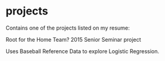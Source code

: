 # projects

Contains one of the projects listed on my resume:

Root for the Home Team?
2015 Senior Seminar project

Uses Baseball Reference Data to explore Logistic Regression.
